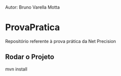Autor: Bruno Varella Motta

# ProvaPratica
Repositório referente à prova prática da Net Precision

## Rodar o Projeto
mvn install


